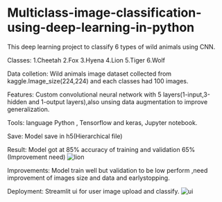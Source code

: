# Multiclass-image-classification-using-deep-learning-in-python
This deep learning project to classify 6 types of wild animals using CNN.

Classes:
1.Cheetah
2.Fox
3.Hyena
4.Lion
5.Tiger
6.Wolf

Data colletion:
Wild animals image  dataset collected from kaggle.Image_size(224,224) and each classes had 100 images.

Features:
Custom convolutional neural network with 5 layers(1-input,3-hidden and 1-output  layers),also unsing data augmentation to improve generalization.

Tools:
language Python ,
Tensorflow and keras,
Jupyter notebook.

Save:
Model save in h5(Hierarchical file)

Result:
Model got at 85% accuracy of training and validation 65% (Improvement need)
![lion](https://github.com/user-attachments/assets/4e592d52-e10a-4f2c-b17c-24e6ab22358d)

Improvements:
Model train well but validation to be low perform ,need improvement of images size and data and earlystopping.

Deployment:
Streamlit ui for user image upload and classify.
![ui](https://github.com/user-attachments/assets/941c25eb-292b-47c9-ab65-88437439771d)




